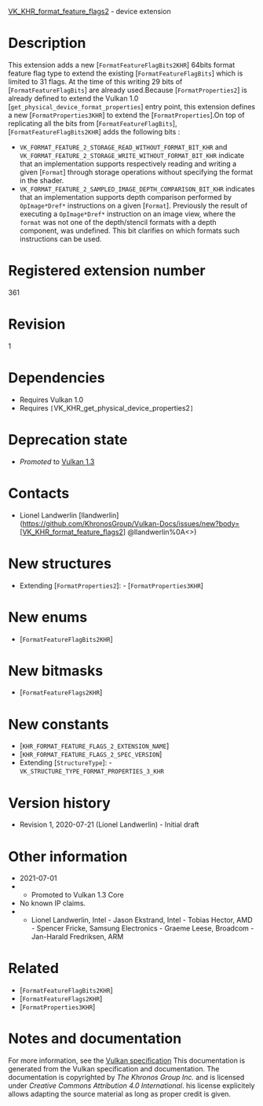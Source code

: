 [VK_KHR_format_feature_flags2](https://www.khronos.org/registry/vulkan/specs/1.3-extensions/man/html/VK_KHR_format_feature_flags2.html) - device extension

# Description
This extension adds a new [`FormatFeatureFlagBits2KHR`] 64bits format
feature flag type to extend the existing [`FormatFeatureFlagBits`] which
is limited to 31 flags.
At the time of this writing 29 bits of [`FormatFeatureFlagBits`] are
already used.Because [`FormatProperties2`] is already defined to extend the Vulkan
1.0 [`get_physical_device_format_properties`] entry point, this extension
defines a new [`FormatProperties3KHR`] to extend the
[`FormatProperties`].On top of replicating all the bits from [`FormatFeatureFlagBits`],
[`FormatFeatureFlagBits2KHR`] adds the following bits :
- `VK_FORMAT_FEATURE_2_STORAGE_READ_WITHOUT_FORMAT_BIT_KHR` and `VK_FORMAT_FEATURE_2_STORAGE_WRITE_WITHOUT_FORMAT_BIT_KHR` indicate that an implementation supports respectively reading and writing a given [`Format`] through storage operations without specifying the format in the shader.
- `VK_FORMAT_FEATURE_2_SAMPLED_IMAGE_DEPTH_COMPARISON_BIT_KHR` indicates that an implementation supports depth comparison performed by `OpImage*Dref*` instructions on a given [`Format`]. Previously the result of executing a `OpImage*Dref*` instruction on an image view, where the `format` was not one of the depth/stencil formats with a depth component, was undefined. This bit clarifies on which formats such instructions can be used.

# Registered extension number
361

# Revision
1

# Dependencies
- Requires Vulkan 1.0
- Requires `[`VK_KHR_get_physical_device_properties2`]`

# Deprecation state
- *Promoted* to [Vulkan 1.3](https://www.khronos.org/registry/vulkan/specs/1.3-extensions/html/vkspec.html#versions-1.3-promotions)

# Contacts
- Lionel Landwerlin [llandwerlin](https://github.com/KhronosGroup/Vulkan-Docs/issues/new?body=[VK_KHR_format_feature_flags2] @llandwerlin%0A<<Here describe the issue or question you have about the VK_KHR_format_feature_flags2 extension>>)

# New structures
- Extending [`FormatProperties2`]:  - [`FormatProperties3KHR`]

# New enums
- [`FormatFeatureFlagBits2KHR`]

# New bitmasks
- [`FormatFeatureFlags2KHR`]

# New constants
- [`KHR_FORMAT_FEATURE_FLAGS_2_EXTENSION_NAME`]
- [`KHR_FORMAT_FEATURE_FLAGS_2_SPEC_VERSION`]
- Extending [`StructureType`]:  - `VK_STRUCTURE_TYPE_FORMAT_PROPERTIES_3_KHR`

# Version history
- Revision 1, 2020-07-21 (Lionel Landwerlin)  - Initial draft

# Other information
* 2021-07-01
*   - Promoted to Vulkan 1.3 Core 
* No known IP claims.
*   - Lionel Landwerlin, Intel  - Jason Ekstrand, Intel  - Tobias Hector, AMD  - Spencer Fricke, Samsung Electronics  - Graeme Leese, Broadcom  - Jan-Harald Fredriksen, ARM

# Related
- [`FormatFeatureFlagBits2KHR`]
- [`FormatFeatureFlags2KHR`]
- [`FormatProperties3KHR`]

# Notes and documentation
For more information, see the [Vulkan specification](https://www.khronos.org/registry/vulkan/specs/1.3-extensions/html/vkspec.html)
This documentation is generated from the Vulkan specification and documentation.
The documentation is copyrighted by *The Khronos Group Inc.* and is licensed under *Creative Commons Attribution 4.0 International*.
his license explicitely allows adapting the source material as long as proper credit is given.
        